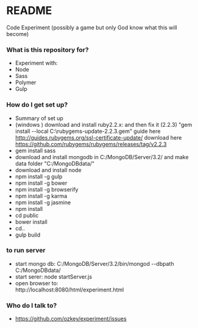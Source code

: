 # README #

Code Experiment (possibly a game but only God know what this will become)

### What is this repository for? ###

* Experiment with:
* Node
* Sass
* Polymer
* Gulp


### How do I get set up? ###

* Summary of set up
* (windows ) download and install ruby2.2.x: and then fix it (2.2.3) "gem install --local C:\rubygems-update-2.2.3.gem" guide here http://guides.rubygems.org/ssl-certificate-update/  download here https://github.com/rubygems/rubygems/releases/tag/v2.2.3
* gem install sass
* download and install mongodb in C:/MongoDB/Server/3.2/ and make data folder "C:/MongoDBdata/"
* download and install node
* npm install -g gulp
* npm install -g bower
* npm install -g browserify
* npm install -g karma
* npm install -g jasmine
* npm install
* cd public
* bower install
* cd..
* gulp build

### to run server ###

* start mongo db:
  C:/MongoDB/Server/3.2/bin/mongod --dbpath C:/MongoDBdata/
* start serer:
  node startServer.js
* open browser to:  
  http://localhost:8080/html/experiment.html

### Who do I talk to? ###

* https://github.com/ozkey/experiment/issues


